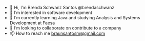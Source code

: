 - 👋 Hi, I’m  Brenda Schwanz Santos @brendaschwanz
- 👀 I’m interested in  software development
- 🌱 I’m currently learning Java  and studying Analysis and Systems Development at Faesa
- 💞️ I’m looking to collaborate on  contribute to a company
- 📫 How to reach me  braunsantosm@gmail.com

<!---
brendaschwanz/brendaschwanz is a ✨ special ✨ repository because its `README.md` (this file) appears on your GitHub profile.
You can click the Preview link to take a look at your changes.
--->
